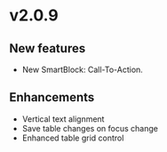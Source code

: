 # v2.0.9

## New features

* New SmartBlock: Call-To-Action.

## Enhancements

* Vertical text alignment
* Save table changes on focus change
* Enhanced table grid control